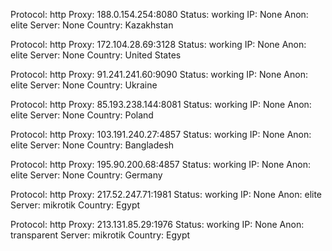 Protocol: http
Proxy: 188.0.154.254:8080
Status: working
IP: None
Anon: elite
Server: None
Country: Kazakhstan

Protocol: http
Proxy: 172.104.28.69:3128
Status: working
IP: None
Anon: elite
Server: None
Country: United States

Protocol: http
Proxy: 91.241.241.60:9090
Status: working
IP: None
Anon: elite
Server: None
Country: Ukraine

Protocol: http
Proxy: 85.193.238.144:8081
Status: working
IP: None
Anon: elite
Server: None
Country: Poland

Protocol: http
Proxy: 103.191.240.27:4857
Status: working
IP: None
Anon: elite
Server: None
Country: Bangladesh

Protocol: http
Proxy: 195.90.200.68:4857
Status: working
IP: None
Anon: elite
Server: None
Country: Germany

Protocol: http
Proxy: 217.52.247.71:1981
Status: working
IP: None
Anon: elite
Server: mikrotik
Country: Egypt

Protocol: http
Proxy: 213.131.85.29:1976
Status: working
IP: None
Anon: transparent
Server: mikrotik
Country: Egypt

